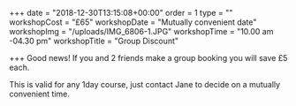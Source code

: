 +++
date = "2018-12-30T13:15:08+00:00"
order = 1
type = ""
workshopCost = "£65"
workshopDate = "Mutually convenient date"
workshopImg = "/uploads/IMG_6806-1.JPG"
workshopTime = "10.00 am -04.30 pm"
workshopTitle = "Group Discount"

+++
Good news! If you and 2 friends make a group booking you will save £5 each.

This is valid for any 1day course, just contact Jane to decide on a mutually convenient time.